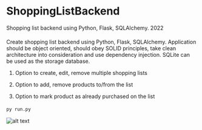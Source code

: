 # ShoppingListBackend
Shopping list backend using Python, Flask, SQLAlchemy.
2022

####
Create shopping list backend using Python, Flask, SQLAlchemy. Application should be object oriented, should obey SOLID principles, take clean architecture into consideration and use dependency injection. SQLite can be used as the storage database.

1. Option to create, edit, remove multiple shopping lists

2. Option to add, remove products to/from the list

3. Option to mark product as already purchased on the list
####

```python
py run.py
```

![alt text](https://raw.githubusercontent.com/IgorOlszewski2000/ShoppingListBackend/main/screens/look_list.pngg)
